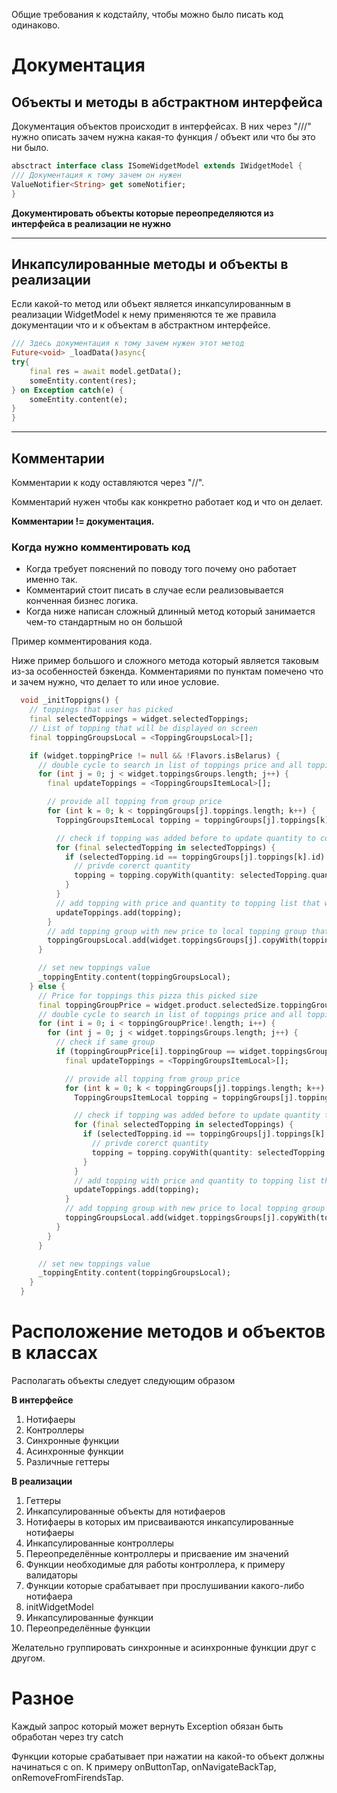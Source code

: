 Общие требования к кодстайлу, чтобы можно было писать код одинаково.

# Документация

## Объекты и методы в абстрактном интерфейса

Документация объектов происходит в интерфейсах. В них через "///" нужно описать зачем нужна какая-то функция / объект или что бы это ни было.

```dart
absctract interface class ISomeWidgetModel extends IWidgetModel {
/// Документация к тому зачем он нужен
ValueNotifier<String> get someNotifier;
}
```

**Документировать объекты которые переопределяются из интерфейса в реализации не нужно**

---

## Инкапсулированные методы и объекты в реализации

Если какой-то метод или объект является инкапсулированным в реализации WidgetModel к нему применяются те же правила документации что и к объектам в абстрактном интерфейсе.

```dart
/// Здесь документация к тому зачем нужен этот метод
Future<void> _loadData()async{
try{
	final res = await model.getData();
	someEntity.content(res);
} on Exception catch(e) {
	someEntity.content(e);
}
}

```

---

## Комментарии

Комментарии к коду оставляются через "//".

Комментарий нужен чтобы как конкретно работает код и что он делает. 

**Комментарии != документация.**

### Когда нужно комментировать код

- Когда требует пояснений по поводу того почему оно работает именно так.
- Комментарий стоит писать в случае если реализовывается конченная бизнес логика. 
- Когда ниже написан сложный длинный метод который занимается чем-то стандартным но он большой

Пример комментирования кода.

Ниже пример большого и сложного метода который является таковым из-за особенностей бэкенда. Комментариями по пунктам помечено что и зачем нужно, что делает то или иное условие.

```dart
  void _initToppigns() {
    // toppings that user has picked
    final selectedToppings = widget.selectedToppings;
    // List of topping that will be displayed on screen
    final toppingGroupsLocal = <ToppingGroupsLocal>[];

    if (widget.toppingPrice != null && !Flavors.isBelarus) {
      // double cycle to search in list of toppings price and all topping groups
      for (int j = 0; j < widget.toppingsGroups.length; j++) {
        final updateToppings = <ToppingGroupsItemLocal>[];

        // provide all topping from group price
        for (int k = 0; k < toppingGroups[j].toppings.length; k++) {
          ToppingGroupsItemLocal topping = toppingGroups[j].toppings[k].copyWith(price: widget.toppingPrice!);

          // check if topping was added before to update quantity to correct one
          for (final selectedTopping in selectedToppings) {
            if (selectedTopping.id == toppingGroups[j].toppings[k].id) {
              // privde corerct quantity
              topping = topping.copyWith(quantity: selectedTopping.quantity);
            }
          }
          // add topping with price and quantity to topping list that will be displayed in UI
          updateToppings.add(topping);
        }
        // add topping group with new price to local topping group that will be used to display toppings
        toppingGroupsLocal.add(widget.toppingsGroups[j].copyWith(toppings: updateToppings));
      }

      // set new toppings value
      _toppingEntity.content(toppingGroupsLocal);
    } else {
      // Price for toppings this pizza this picked size
      final toppingGroupPrice = widget.product.selectedSize.toppingGroups;
      // double cycle to search in list of toppings price and all topping groups
      for (int i = 0; i < toppingGroupPrice!.length; i++) {
        for (int j = 0; j < widget.toppingsGroups.length; j++) {
          // check if same group
          if (toppingGroupPrice[i].toppingGroup == widget.toppingsGroups[j].id) {
            final updateToppings = <ToppingGroupsItemLocal>[];

            // provide all topping from group price
            for (int k = 0; k < toppingGroups[j].toppings.length; k++) {
              ToppingGroupsItemLocal topping = toppingGroups[j].toppings[k].copyWith(price: toppingGroupPrice[i].price);

              // check if topping was added before to update quantity to correct one
              for (final selectedTopping in selectedToppings) {
                if (selectedTopping.id == toppingGroups[j].toppings[k].id) {
                  // privde corerct quantity
                  topping = topping.copyWith(quantity: selectedTopping.quantity);
                }
              }
              // add topping with price and quantity to topping list that will be displayed in UI
              updateToppings.add(topping);
            }
            // add topping group with new price to local topping group that will be used to display toppings
            toppingGroupsLocal.add(widget.toppingsGroups[j].copyWith(toppings: updateToppings));
          }
        }
      }

      // set new toppings value
      _toppingEntity.content(toppingGroupsLocal);
    }
  }
```



# Расположение методов и объектов в классах

Располагать объекты следует следующим образом 

**В интерфейсе**

1.  Нотифаеры
2.  Контроллеры
3. Синхронные функции
4. Асинхронные функции
5. Различные геттеры

**В реализации**

1.  Геттеры
2.  Инкапсулированные объекты для нотифаеров
3. Нотифаеры в которых им присваиваются инкапсулированные нотифаеры 
4. Инкапсулированные контроллеры
5. Переопределённые контроллеры и присваение им значений
6. Функции необходимые для работы контроллера, к примеру валидаторы
7. Функции которые срабатывает при прослушивании какого-либо нотифаера
8. initWidgetModel
9. Инкапсулированные функции
10. Переопределённые функции

Желательно группировать синхронные и асинхронные функции друг с другом.

# Разное

Каждый запрос который может вернуть Exception обязан быть обработан через try catch

Функции которые срабатывает при нажатии на какой-то объект должны начинаться с on. К примеру  onButtonTap, onNavigateBackTap, onRemoveFromFirendsTap.

